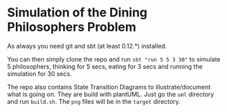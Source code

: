 # Simulation of the Dining Philosophers Problem

As always you need git and sbt (at least 0.12.*) installed.

You can then simply clone the repo and run `sbt "run 5 5 3 30"` to simulate 5 philosophers, thinking for 5 secs, eating for 3 secs and running the simulation for 30 secs.

The repo also contains State Transition Diagrams to illustrate/document what is going on. They are build with plantUML. Just go the `uml` directory and run `build.sh`. The `png` files will be in the `target` directory.